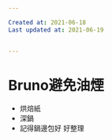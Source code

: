 ```yaml
---

Created at: 2021-06-18
Last updated at: 2021-06-19


---
```


# Bruno避免油煙


* 烘焙紙
* 深鍋
* 記得鍋邊包好 好整理

